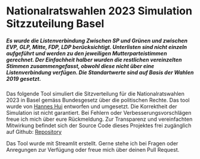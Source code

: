 # Nationalratswahlen 2023 Simulation Sitzzuteilung Basel
##### Es wurde die Listenverbindung Zwischen SP und Grünen und zwischen EVP, GLP, Mitte, FDP, LDP berücksichtigt. Unterlisten sind nicht einzeln aufgeführt und werden zu den jeweiligen Mutterparteistimmen gerechnet. Der Einfachheit halber wurden die restlichen vereinzelten Stimmen zusammengefasst, obwohl diese nicht über eine Listenverbindung verfügen. Die Standartwerte sind auf Basis der Wahlen 2019 gesetzt.

Das folgende Tool simuliert die Sitzverteilung für die Nationalratswahlen 2023 in Basel gemäss Bundesgesetz über die politischen Rechte. Das tool wurde von [Hannes Hui](https://hanneshui.ch) entworfen und umgesetzt. Die Korrektheit der Simulation ist nicht garantiert. Bei Fehlern oder Verbesserungsvorschlägen freue ich mich über eure Rückmeldung. Zur Transparenz und vereinfachten Mitwirkung befindet sich der Source Code dieses Projektes frei zugänglich auf Github: [Repository](https://github.com/hanneshui/Wahlen2023)

Das Tool wurde mit Streamlit erstellt. Gerne stehe ich bei Fragen oder Anregungen zur Verfügung oder freue mich über deinen Pull Request.